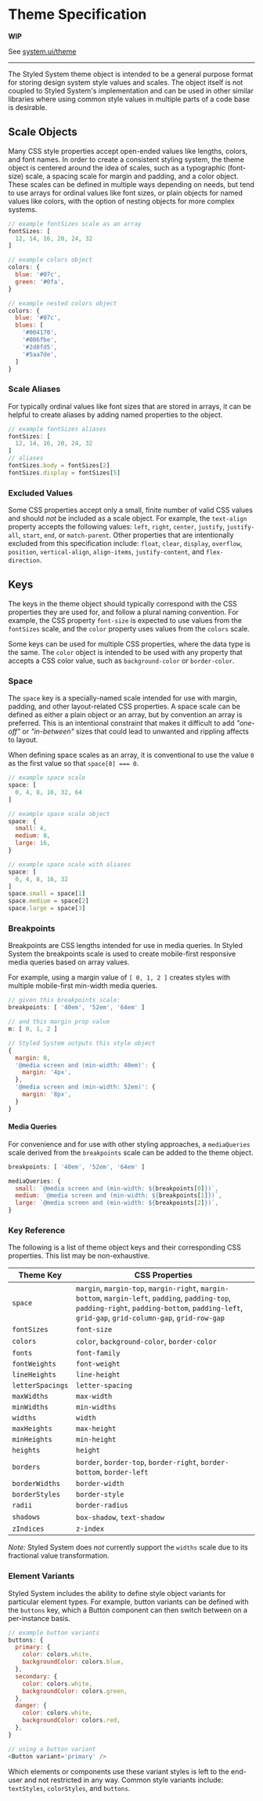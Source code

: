 
# Theme Specification

**WIP**

See [system.ui/theme](https://system-ui.com/theme)

---

The Styled System theme object is intended to be a general purpose format for storing design system style values and scales.
The object itself is not coupled to Styled System's implementation and can be used in other similar libraries where using common style values in multiple parts of a code base is desirable.

## Scale Objects

Many CSS style properties accept open-ended values like lengths, colors, and font names.
In order to create a consistent styling system, the theme object is centered around the idea of scales, such as a typographic (font-size) scale, a spacing scale for margin and padding, and a color object.
These scales can be defined in multiple ways depending on needs, but tend to use arrays for ordinal values like font sizes, or plain objects for named values like colors, with the option of nesting objects for more complex systems.

```js
// example fontSizes scale as an array
fontSizes: [
  12, 14, 16, 20, 24, 32
]
```

```js
// example colors object
colors: {
  blue: '#07c',
  green: '#0fa',
}
```

```js
// example nested colors object
colors: {
  blue: '#07c',
  blues: [
    '#004170',
    '#006fbe',
    '#2d8fd5',
    '#5aa7de',
  ]
}
```

### Scale Aliases

For typically ordinal values like font sizes that are stored in arrays, it can be helpful to create aliases by adding named properties to the object.

```js
// example fontSizes aliases
fontSizes: [
  12, 14, 16, 20, 24, 32
]
// aliases
fontSizes.body = fontSizes[2]
fontSizes.display = fontSizes[5]
```

### Excluded Values

Some CSS properties accept only a small, finite number of valid CSS values and should *not* be included as a scale object.
For example, the `text-align` property accepts the following values:
`left`, `right`, `center`, `justify`, `justify-all`, `start`, `end`, or `match-parent`.
Other properties that are intentionally excluded from this specification include: `float`, `clear`, `display`, `overflow`, `position`, `vertical-align`, `align-items`, `justify-content`, and `flex-direction`.

## Keys

The keys in the theme object should typically correspond with the CSS properties they are used for, and follow a plural naming convention.
For example, the CSS property `font-size` is expected to use values from the `fontSizes` scale, and the `color` property uses values from the `colors` scale.

Some keys can be used for multiple CSS properties, where the data type is the same. The `color` object is intended to be used with any property that accepts a CSS color value, such as `background-color` or `border-color`.


### Space

The `space` key is a specially-named scale intended for use with margin, padding, and other layout-related CSS properties.
A space scale can be defined as either a plain object or an array, but by convention an array is preferred.
This is an intentional constraint that makes it difficult to add *"one-off"* or *"in-between"* sizes that could lead to unwanted and rippling affects to layout.

When defining space scales as an array, it is conventional to use the value `0` as the first value so that `space[0] === 0`.

```js
// example space scale
space: [
  0, 4, 8, 16, 32, 64
]
```

```js
// example space scale object
space: {
  small: 4,
  medium: 8,
  large: 16,
}
```

```js
// example space scale with aliases
space: [
  0, 4, 8, 16, 32
]
space.small = space[1]
space.medium = space[2]
space.large = space[3]
```

### Breakpoints

Breakpoints are CSS lengths intended for use in media queries.
In Styled System the breakpoints scale is used to create mobile-first responsive media queries based on array values.

For example, using a margin value of `[ 0, 1, 2 ]` creates styles with multiple mobile-first min-width media queries.

```js
// given this breakpoints scale:
breakpoints: [ '40em', '52em', '64em' ]
```

```js
// and this margin prop value
m: [ 0, 1, 2 ]
```

```js
// Styled System outputs this style object
{
  margin: 0,
  '@media screen and (min-width: 40em)': {
    margin: '4px',
  },
  '@media screen and (min-width: 52em)': {
    margin: '8px',
  }
}
```

#### Media Queries

For convenience and for use with other styling approaches, a `mediaQueries` scale derived from the `breakpoints` scale can be added to the theme object.

```js
breakpoints: [ '40em', '52em', '64em' ]

mediaQueries: {
  small: `@media screen and (min-width: ${breakpoints[0]})`,
  medium: `@media screen and (min-width: ${breakpoints[1]})`,
  large: `@media screen and (min-width: ${breakpoints[2]})`,
}
```

### Key Reference

The following is a list of theme object keys and their corresponding CSS properties.
This list may be non-exhaustive.

Theme Key         | CSS Properties
------------------|--------------
`space`           | `margin`, `margin-top`, `margin-right`, `margin-bottom`, `margin-left`, `padding`, `padding-top`, `padding-right`, `padding-bottom`, `padding-left`, `grid-gap`, `grid-column-gap`, `grid-row-gap`
`fontSizes`       | `font-size`
`colors`          | `color`, `background-color`, `border-color`
`fonts`           | `font-family`
`fontWeights`     | `font-weight`
`lineHeights`     | `line-height`
`letterSpacings`  | `letter-spacing`
`maxWidths`       | `max-width`
`minWidths`       | `min-widths`
`widths`          | `width`
`maxHeights`      | `max-height`
`minHeights`      | `min-height`
`heights`         | `height`
`borders`         | `border`, `border-top`, `border-right`, `border-bottom`, `border-left`
`borderWidths`    | `border-width`
`borderStyles`    | `border-style`
`radii`           | `border-radius`
`shadows`         | `box-shadow`, `text-shadow`
`zIndices`        | `z-index`

*Note:* Styled System does *not* currently support the `widths` scale due to its fractional value transformation.

### Element Variants

Styled System includes the ability to define style object variants for particular element types.
For example, button variants can be defined with the `buttons` key, which a Button component can then switch between on a per-instance basis.

```js
// example button variants
buttons: {
  primary: {
    color: colors.white,
    backgroundColor: colors.blue,
  },
  secondary: {
    color: colors.white,
    backgroundColor: colors.green,
  },
  danger: {
    color: colors.white,
    backgroundColor: colors.red,
  },
}

// using a button variant
<Button variant='primary' />
```

Which elements or components use these variant styles is left to the end-user and not restricted in any way.
Common style variants include: `textStyles`, `colorStyles`, and `buttons`.
